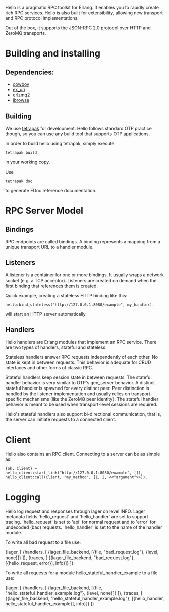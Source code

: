 Hello is a pragmatic RPC toolkit for Erlang.
It enables you to rapidly create rich RPC services.
Hello is also built for extensibility,
allowing new transport and RPC protocol implementations.

Out of the box, it supports the JSON-RPC 2.0 protocol
over HTTP and ZeroMQ transports.

# Building and installing

## Dependencies:

* [cowboy](https://github.com/extend/cowboy)
* [ex_uri](https://github.com/extend/ex_uri)
* [erlzmq2](https://github.com/zeromq/erlzmq2)
* [ibrowse](https://github.com/cmullaparthi/ibrowse)

## Building

We use [tetrapak](https://github.com/fjl/tetrapak) for
development. Hello follows standard OTP practice though, so you
can use any build tool that supports OTP applications.  

In order to build hello using tetrapak, simply execute

	tetrapak build

in your working copy.

Use

	tetrapak doc

to generate EDoc reference documentation.

# RPC Server Model

## Bindings

RPC endpoints are called bindings.
A binding represents a mapping from a unique transport
URL to a handler module.

## Listeners

A listener is a container for one or more bindings.
It usually wraps a network socket (e.g. a TCP acceptor).
Listeners are created on demand when the first binding that references
them is created. 

Quick example, creating a stateless HTTP binding like this:

	hello:bind_stateless("http://127.0.0.1:8080/example", my_handler).

will start an HTTP server automatically.

## Handlers

Hello handlers are Erlang modules that implement an RPC service.
There are two types of handlers, stateful and stateless.

Stateless handlers answer RPC requests independently of each
other. No state is kept in between requests. This behavior
is adequate for CRUD interfaces and other forms of classic RPC.

Stateful handlers keep session
state in between requests. The stateful handler behavior is very
similar to OTP's gen_server behavior. A distinct stateful handler
is spawned for every distinct peer. Peer distinction is handled by
the listener implementation and usually relies on transport-specific
mechanisms (like the ZeroMQ peer identity).
The stateful handler behavior is meant to be used when transport-level
sessions are required.

Hello's stateful handlers also support bi-directional
communication, that is, the server can initiate requests to a
connected client.

# Client

Hello also contains an RPC client.
Connecting to a server can be as simple as:

	{ok, Client} = hello_client:start_link("http://127.0.0.1:8080/example", []),
	hello_client:call(Client, "my_method", [1, 2, <<"argument">>]).

# Logging

Hello log request and responses through lager on level INFO. Lager metadata fields
'hello_request' and 'hello_handler' are set to support tracing.
'hello_request' is set to 'api' for normal request and to 'error' for undecoded (bad)
requests. 'hello_handler' is set to the name of the handler module.

To write all bad request to a file use:

  {lager, [
    {handlers, [
      {lager_file_backend, [{file, "bad_request.log"}, {level, none}]}
    ]},
    {traces, [
      {{lager_file_backend, "bad_request.log"}, [{hello_request, error}], info}]}
  ]}

To write all requests for a module hello_stateful_handler_example to a file use:

  {lager, [
    {handlers, [
      {lager_file_backend, [{file, "hello_stateful_handler_example.log"}, {level, none}]}
    ]},
    {traces, [
      {{lager_file_backend, "hello_stateful_handler_example.log"}, [{hello_handler, hello_stateful_handler_example}], info}]}
  ]}
